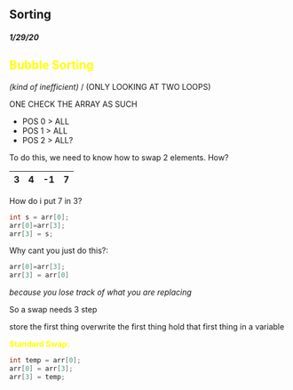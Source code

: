 ## Sorting
#### *1/29/20*

## **<span style="color: yellow;">Bubble Sorting</span>**
*(kind of inefficient)* /
(ONLY LOOKING AT TWO LOOPS)

ONE CHECK THE ARRAY AS SUCH

+ POS 0 > ALL
+ POS 1 > ALL
+ POS 2 > ALL?

To do this, we need to know how to swap 2 elements. How?

| 3 | 4 | -1 | 7 |
|---|---|----|---|

How do i put 7 in  3?

```java
int s = arr[0];
arr[0]=arr[3];
arr[3] = s;
```

Why cant you just do this?:
```java
arr[0]=arr[3];
arr[3] = arr[0]
```
*because you lose track of what you are replacing*


So a swap needs 3 step

store the first thing
overwrite the first thing
hold that first thing in a variable

**<span style="color: yellow;">Standard Swap:</span>**

```java
int temp = arr[0];
arr[0] = arr[3];
arr[3] = temp;
```
